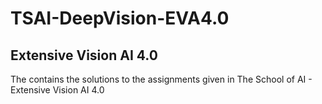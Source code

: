 # TSAI-DeepVision-EVA4.0

Extensive Vision AI 4.0
--

The contains the solutions to the assignments given in The School of AI - Extensive Vision AI 4.0

